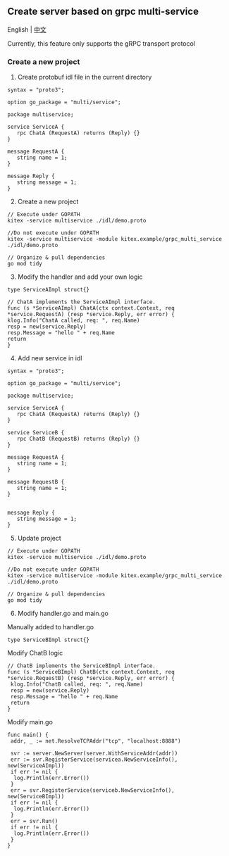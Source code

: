 ## Create server based on grpc multi-service

English | [中文](README_CN.md)

Currently, this feature only supports the gRPC transport protocol

### Create a new project

1. Create protobuf idl file in the current directory

```
syntax = "proto3";

option go_package = "multi/service";

package multiservice;

service ServiceA {
   rpc ChatA (RequestA) returns (Reply) {}
}

message RequestA {
   string name = 1;
}

message Reply {
   string message = 1;
}
```

2. Create a new project

```
// Execute under GOPATH
kitex -service multiservice ./idl/demo.proto

//Do not execute under GOPATH
kitex -service multiservice -module kitex.example/grpc_multi_service ./idl/demo.proto

// Organize & pull dependencies
go mod tidy
```

3. Modify the handler and add your own logic

```
type ServiceAImpl struct{}

// ChatA implements the ServiceAImpl interface.
func (s *ServiceAImpl) ChatA(ctx context.Context, req *service.RequestA) (resp *service.Reply, err error) {
klog.Info("ChatA called, req: ", req.Name)
resp = new(service.Reply)
resp.Message = "hello " + req.Name
return
}
```

4. Add new service in idl

```
syntax = "proto3";

option go_package = "multi/service";

package multiservice;

service ServiceA {
   rpc ChatA (RequestA) returns (Reply) {}
}

service ServiceB {
   rpc ChatB (RequestB) returns (Reply) {}
}

message RequestA {
   string name = 1;
}

message RequestB {
   string name = 1;
}


message Reply {
   string message = 1;
}
```

5. Update project

```
// Execute under GOPATH
kitex -service multiservice ./idl/demo.proto

//Do not execute under GOPATH
kitex -service multiservice -module kitex.example/grpc_multi_service ./idl/demo.proto

// Organize & pull dependencies
go mod tidy
```

6. Modify handler.go and main.go

Manually added to handler.go

```
type ServiceBImpl struct{}
```

Modify ChatB logic

```
// ChatB implements the ServiceBImpl interface.
func (s *ServiceBImpl) ChatB(ctx context.Context, req *service.RequestB) (resp *service.Reply, err error) {
 klog.Info("ChatB called, req: ", req.Name)
 resp = new(service.Reply)
 resp.Message = "hello " + req.Name
 return
}
```

Modify main.go

```
func main() {
 addr, _ := net.ResolveTCPAddr("tcp", "localhost:8888")

 svr := server.NewServer(server.WithServiceAddr(addr))
 err := svr.RegisterService(servicea.NewServiceInfo(), new(ServiceAImpl))
 if err != nil {
  log.Println(err.Error())
 }
 err = svr.RegisterService(serviceb.NewServiceInfo(), new(ServiceBImpl))
 if err != nil {
  log.Println(err.Error())
 }
 err = svr.Run()
 if err != nil {
  log.Println(err.Error())
 }
}
```

